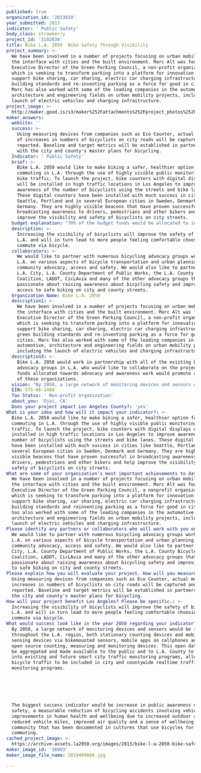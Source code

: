 ```yaml
---
published: true
organization_id: '2013019'
year_submitted: 2013
indicator: ' Public Safety'
body_class: strawberry
project_id: '3102034'
title: Bike L.A. 2050  Bike Safety Through Visibility
project_summary: >-
  We have been involved in a number of projects focusing on urban mobility and
  the interface with cities and the built environment. Marc Alt was founding
  Executive Director of the Green Parking Council, a non-profit organization
  which is seeking to transform parking into a platform for innovation to
  support bike sharing, car sharing, electric car charging infrastructure, green
  building standards and re-inventing parking as a force for good in cities.
  Marc has also worked with some of the leading companies in the automotive,
  architecture and engineering fields on urban mobility projects, including the
  launch of electric vehicles and charging infrastructure.
project_image: >-
  http://maker.good.is/s3/maker%252Fattachments%252Fproject_photos%252Fimages%252F16963%252Fdisplay%252F2019409068.jpg=c570x385
maker_answers:
  website: ''
  success: >-
    Using measuring devices from companies such as Eco Counter, actual metrics
    of increases in numbers of bicyclists on city roads will be captured and
    reported. Baseline and target metrics will be established in partnership
    with the city and county's master plans for bicycling.
  Indicator: ' Public Safety'
  brief: >-
    Bike L.A. 2050 would like to make biking a safer, healthier option for
    commuting in L.A. through the use of highly visible public monitoring of
    bike traffic. To launch the project, bike counters with digital displays
    will be installed in high traffic locations in Los Angeles to improve
    awareness of the number of bicyclists using the streets and bike lanes.
    These digital counters have been installed with much success in cities like
    Seattle, Portland and in several European cities in Sweden, Denmark and
    Germany. They are highly visible beacons that have proven successful in
    broadcasting awareness to drivers, pedestrians and other bikers and help
    improve the visibility and safety of bicyclists on city streets.
  budget explanation: "70% of the budget funds would be allocated to installing technology from Eco Sensor, specifically the Eco Totem bike counter which is a highly visual beacon used to publicly record the number of bikers on busy thoroughfares. The Eco-Totem has been successfully installed in the cities of Seattle, Portland and cities in Sweden and Germany. Eco Sensor partnered with \r\n\r\nThe remaining 30% of the budget would be used for administration, partnership and advocacy work with many of the active biking safety, awareness and activism groups in L.A., including Ciclavia, "
  description: >-
    Increasing the visibility of bicyclists will improve the safety of biking in
    L.A. and will in turn lead to more people feeling comfortable choosing to
    commute via bicycle.
  collaborators: >-
    We would like to partner with numerous bicycling advocacy groups working in
    L.A. on various aspects of bicycle transportation and urban planning,
    community advocacy, access and safety. We would also like to partner with
    L.A. City, L.A. County Department of Public Works, the L.A. County Bicycle
    Coalition, LADOT, CicLAvia and many of the other advocacy groups that are
    passionate about raising awareness about bicycling safety and improving
    access to safe biking on city and county streets.
  Organization Name: Bike L.A. 2050
  description1: >-
    We have been involved in a number of projects focusing on urban mobility and
    the interface with cities and the built environment. Marc Alt was founding
    Executive Director of the Green Parking Council, a non-profit organization
    which is seeking to transform parking into a platform for innovation to
    support bike sharing, car sharing, electric car charging infrastructure,
    green building standards and re-inventing parking as a force for good in
    cities. Marc has also worked with some of the leading companies in the
    automotive, architecture and engineering fields on urban mobility projects,
    including the launch of electric vehicles and charging infrastructure.
  description3: >-
    Bike L.A. 2050 would work in partnership with all of the existing bicycling
    advocacy groups in L.A. who would like to collaborate on the project. Budget
    funds allocated towards advocacy and awareness work would promote awareness
    of these organizations.
  vision: "By 2050, a large network of monitoring devices and sensors would be installed throughout the L.A. region, both stationary counting devices and mobile sensing devices via bike-mounted sensors, mobile apps on cellphones and other open source counting, measuring and monitoring devices. This open data would be aggregated and made available to the public and to L.A. County to integrate into existing and future smart city traffic monitoring programs, allowing bicycle traffic to be included in city and county-wide realtime traffic monitoring programs.\r\n\r\nThe biggest success indicator would be increase in public awareness of bike safety, a measurable reduction of bicycling accidents involving vehicles, improvements in human health and well-being due to increased outdoor activity, reduced vehicle miles, improved air quality and a sense of wellbeing and community that has been documented in cultures that use bicycles for commuting."
  EIN: 575-06-1488
  Tax Status: ' Non-profit organization'
  about_you: 'Ojai, CA'
  Does your project impact Los Angeles County?: 'yes'
What is your idea and how will it impact your indicator?: >-
  Bike L.A. 2050 would like to make biking a safer, healthier option for
  commuting in L.A. through the use of highly visible public monitoring of bike
  traffic. To launch the project, bike counters with digital displays will be
  installed in high traffic locations in Los Angeles to improve awareness of the
  number of bicyclists using the streets and bike lanes. These digital counters
  have been installed with much success in cities like Seattle, Portland and in
  several European cities in Sweden, Denmark and Germany. They are highly
  visible beacons that have proven successful in broadcasting awareness to
  drivers, pedestrians and other bikers and help improve the visibility and
  safety of bicyclists on city streets.
What are some of your organization’s most important achievements to date?: >-
  We have been involved in a number of projects focusing on urban mobility and
  the interface with cities and the built environment. Marc Alt was founding
  Executive Director of the Green Parking Council, a nonprofit organization
  which is seeking to transform parking into a platform for innovation to
  support bike sharing, car sharing, electric car charging infrastructure, green
  building standards and reinventing parking as a force for good in cities. Marc
  has also worked with some of the leading companies in the automotive,
  architecture and engineering fields on urban mobility projects, including the
  launch of electric vehicles and charging infrastructure.
Please identify any partners or collaborators who will work with you on this project.: >-
  We would like to partner with numerous bicycling advocacy groups working in
  L.A. on various aspects of bicycle transportation and urban planning,
  community advocacy, access and safety. We would also like to partner with L.A.
  City, L.A. County Department of Public Works, the L.A. County Bicycle
  Coalition, LADOT, CicLAvia and many of the other advocacy groups that are
  passionate about raising awareness about bicycling safety and improving access
  to safe biking on city and county streets.
Please explain how you will evaluate your project. How will you measure success?: >-
  Using measuring devices from companies such as Eco Counter, actual metrics of
  increases in numbers of bicyclists on city roads will be captured and
  reported. Baseline and target metrics will be established in partnership with
  the city and county's master plans for bicycling.
How will your project benefit Los Angeles? Please be specific.: >-
  Increasing the visibility of bicyclists will improve the safety of biking in
  L.A. and will in turn lead to more people feeling comfortable choosing to
  commute via bicycle.
What would success look like in the year 2050 regarding your indicator?: >-
  By 2050, a large network of monitoring devices and sensors would be installed
  throughout the L.A. region, both stationary counting devices and mobile
  sensing devices via bikemounted sensors, mobile apps on cellphones and other
  open source counting, measuring and monitoring devices. This open data would
  be aggregated and made available to the public and to L.A. County to integrate
  into existing and future smart city traffic monitoring programs, allowing
  bicycle traffic to be included in city and countywide realtime traffic
  monitoring programs.






  The biggest success indicator would be increase in public awareness of bike
  safety, a measurable reduction of bicycling accidents involving vehicles,
  improvements in human health and wellbeing due to increased outdoor activity,
  reduced vehicle miles, improved air quality and a sense of wellbeing and
  community that has been documented in cultures that use bicycles for
  commuting.
cached_project_image: >-
  https://archive-assets.la2050.org/images/2013/bike-l-a-2050-bike-safety-through-visibility/maker.good.is/s3/maker%252Fattachments%252Fproject_photos%252Fimages%252F16963%252Fdisplay%252F2019409068.jpg=c570x385.jpg
maker_image_id: '16963'
maker_image_file_name: 2019409068.jpg

---
```

